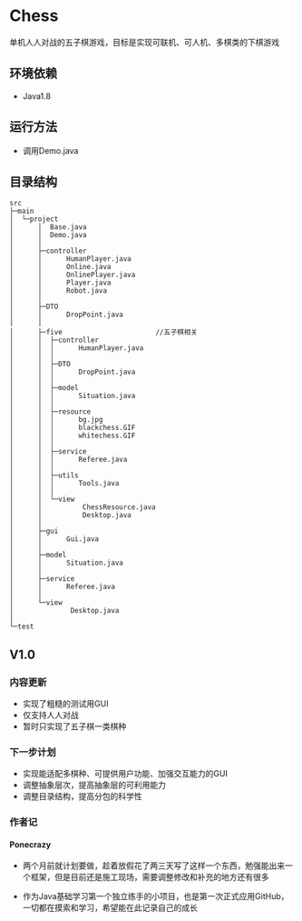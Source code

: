 # Chess

单机人人对战的五子棋游戏，目标是实现可联机、可人机、多棋类的下棋游戏

## 环境依赖

- Java1.8

## 运行方法

- 调用Demo.java

## 目录结构

    src
    ├─main
    │  └─project
    │      │  Base.java
    │      │  Demo.java
    │      │  
    │      ├─controller
    │      │      HumanPlayer.java
    │      │      Online.java
    │      │      OnlinePlayer.java
    │      │      Player.java
    │      │      Robot.java
    │      │      
    │      ├─DTO
    │      │      DropPoint.java
    │      │      
    │      ├─five                       //五子棋相关
    │      │  ├─controller
    │      │  │      HumanPlayer.java
    │      │  │      
    │      │  ├─DTO
    │      │  │      DropPoint.java
    │      │  │      
    │      │  ├─model
    │      │  │      Situation.java
    │      │  │      
    │      │  ├─resource
    │      │  │      bg.jpg
    │      │  │      blackchess.GIF
    │      │  │      whitechess.GIF
    │      │  │      
    │      │  ├─service
    │      │  │      Referee.java
    │      │  │      
    │      │  ├─utils
    │      │  │      Tools.java
    │      │  │      
    │      │  └─view
    │      │          ChessResource.java
    │      │          Desktop.java
    │      │          
    │      ├─gui
    │      │      Gui.java
    │      │      
    │      ├─model
    │      │      Situation.java
    │      │      
    │      ├─service
    │      │      Referee.java
    │      │      
    │      └─view
    │              Desktop.java
    │              
    └─test

## V1.0

### 内容更新

- 实现了粗糙的测试用GUI
- 仅支持人人对战
- 暂时只实现了五子棋一类棋种

### 下一步计划

- 实现能适配多棋种、可提供用户功能、加强交互能力的GUI
- 调整抽象层次，提高抽象层的可利用能力
- 调整目录结构，提高分包的科学性

### 作者记

#### Ponecrazy

- 两个月前就计划要做，趁着放假花了两三天写了这样一个东西，勉强能出来一个框架，但是目前还是施工现场，需要调整修改和补充的地方还有很多

- 作为Java基础学习第一个独立练手的小项目，也是第一次正式应用GitHub，一切都在摸索和学习，希望能在此记录自己的成长

